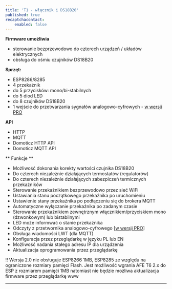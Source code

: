 ```yaml
---
title: 'T1 - włącznik i DS18B20'
published: true
recaptchacontact:
    enabled: false
---
```


**Firmware umożliwia**

* sterowanie bezprzewodowo do czterech urządzeń / układów elektrycznych
* obsługa do ośmiu czujników DS18B20

**Sprzęt:**
* ESP8286/8285
* 4 przekaźnik
* do 5 przycisków: mono/bi-stabilnych
* do 5 diod LED
* do 8 czujników DS18B20
* 1 wejście do przetwarzania sygnałów analogowo-cyfrowych - [w wersji PRO](/postawowe-informacje/wersja-pro)

**API**
* HTTP
* MQTT
* Domoticz HTTP API
* Domoticz MQTT API

** Funkcje **
* Możliwość dokonania korekty wartości czujnika DS18B20
* Do czterech niezależnie działających termostatów (regulatorów)
* Do czterech niezależnie działających zabezpiczeń termicznych przekaźników
* Sterowanie przekaźnikiem bezprzewodowo przez sieć WiFi 
* Ustawiania stanu początkowego przekaźnika po uruchomieniu
* Ustawienie stany przekaźnika po podłączeniu się do brokera MQTT
* Automatyczne wyłączanie przekaźnika po zadanym czasie
* Sterowanie przekaźnikiem zewnętrznym włącznikiem/przyciskiem mono (dzwonkowym) lub bistabilnymi
* LED może informwać o stanie przekaźnika
* Odczyty z przetwornika analogowo-cyfrowego [[w wersji PRO](/postawowe-informacje/wersja-pro)]
* Obsługa wiadomości LWT (dla MQTT)
* Konfiguracja przez przeglądarkę w języku PL lub EN
* Możliwość nadania stałego adresu IP dla urządzenia
* Aktualizacja oprogramowania przez przeglądarkę


!! Wersja 2.0 nie obsługuje ESP8266 1MB, ESP8285 ze względu na ograniczone rozmiary pamięci Flash. Jest możliwość wgrania AFE T6 2.x do ESP z rozmiarem pamięći 1MB natomiast nie będzie możliwa aktualizacja firmware przez przeglądarkę www




---